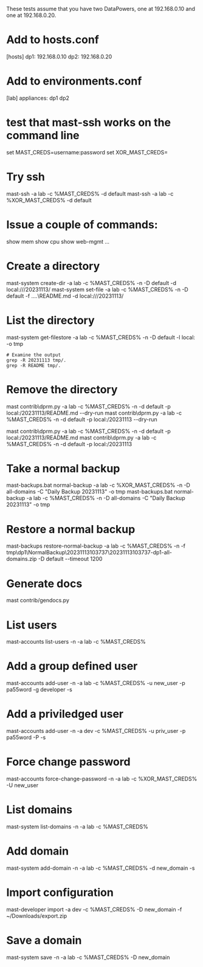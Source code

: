 These tests assume that you have two DataPowers, one at 192.168.0.10
and one at 192.168.0.20. 

# Add to hosts.conf
[hosts]
dp1: 192.168.0.10
dp2: 192.168.0.20

# Add to environments.conf
[lab]
appliances: dp1 dp2


# test that mast-ssh works on the command line

set MAST_CREDS=username:password
set XOR_MAST_CREDS=<from mast-system xor>

# Try ssh
mast-ssh -a lab -c %MAST_CREDS% -d default
mast-ssh -a lab -c %XOR_MAST_CREDS% -d default

# Issue a couple of commands:
show mem
show cpu
show web-mgmt
...

# Create a directory
mast-system create-dir -a lab -c %MAST_CREDS% -n -D default -d local:///20231113/
mast-system set-file -a lab -c %MAST_CREDS% -n -D default -f ..\..\README.md -d local:///20231113/

# List the directory
mast-system get-filestore -a lab -c %MAST_CREDS% -n -D default -l local: -o tmp
    
    # Examine the output
    grep -R 20231113 tmp/.
    grep -R README tmp/.

# Remove the directory
mast contrib\dprm.py -a lab -c %MAST_CREDS% -n -d default -p local:/20231113/README.md --dry-run
mast contrib\dprm.py -a lab -c %MAST_CREDS% -n -d default -p local:/20231113 --dry-run

mast contrib\dprm.py -a lab -c %MAST_CREDS% -n -d default -p local:/20231113/README.md
mast contrib\dprm.py -a lab -c %MAST_CREDS% -n -d default -p local:/20231113

# Take a normal backup
mast-backups.bat normal-backup -a lab -c %XOR_MAST_CREDS% -n -D all-domains -C "Daily Backup 20231113" -o tmp
mast-backups.bat normal-backup -a lab -c %MAST_CREDS% -n -D all-domains -C "Daily Backup 20231113" -o tmp

# Restore a normal backup
mast-backups restore-normal-backup -a lab -c %MAST_CREDS% -n -f tmp\dp1\NormalBackup\20231113103737\20231113103737-dp1-all-domains.zip -D default --timeout 1200

# Generate docs
mast contrib/gendocs.py

# List users
mast-accounts list-users -n -a lab -c %MAST_CREDS%

# Add a group defined user
mast-accounts add-user -n -a lab -c %MAST_CREDS% -u new_user -p pa55word -g developer -s

# Add a priviledged user
mast-accounts add-user -n -a dev -c %MAST_CREDS% -u priv_user -p pa55word -P -s

# Force change password
mast-accounts force-change-password -n -a lab -c %XOR_MAST_CREDS% -U new_user

# List domains
mast-system list-domains -n -a lab -c %MAST_CREDS%

# Add domain
mast-system add-domain -n -a lab -c %MAST_CREDS% -d new_domain -s

# Import configuration
mast-developer import -a dev -c %MAST_CREDS% -D new_domain -f ~/Downloads/export.zip

# Save a domain
mast-system save -n -a lab -c %MAST_CREDS% -D new_domain


